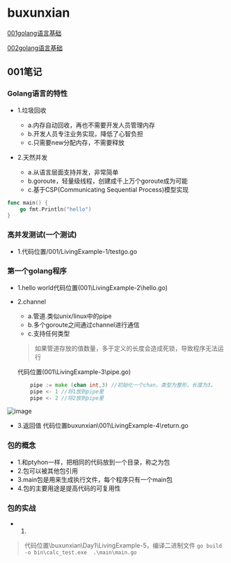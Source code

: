 # buxunxian
<a href=#1>001golang语言基础</a>

<a href=#2>002golang语言基础</a>

## <a id=#1>001笔记</a>
### Golang语言的特性
- 1.垃圾回收
    - a.内存自动回收，再也不需要开发人员管理内存
    - b.开发人员专注业务实现，降低了心智负担
    - c.只需要new分配内存，不需要释放

- 2.天然并发
    - a.从语言层面支持并发，非常简单
    - b.goroute，轻量级线程，创建成千上万个goroute成为可能
    - c.基于CSP(Communicating Sequential Process)模型实现

```go
func main() {
    go fmt.Println("hello")
}
```

### 高并发测试(一个测试)
- 1.代码位置/001/LivingExample-1/testgo.go

### 第一个golang程序
- 1.hello world代码位置(001\LivingExample-2\hello.go)

- 2.channel
    - a.管道.类似unix/linux中的pipe
    - b.多个goroute之间通过channel进行通信
    - c.支持任何类型
    > 如果管道存放的值数量，多于定义的长度会造成死锁，导致程序无法运行

    代码位置(001\LivingExample-3\pipe.go)
    ```go
        pipe := make (chan int,3) //初始化一个chan，类型为整形，长度为3。
        pipe <- 1 //将1放到pipe里
        pipe <- 2 //将2放到pipe里
    ```
![image](le-3)
- 3.返回值
   代码位置buxunxian\001\LivingExample-4\return.go


### 包的概念
- 1.和ptyhon一样，把相同的代码放到一个目录，称之为包
- 2.包可以被其他包引用
- 3.main包是用来生成执行文件，每个程序只有一个main包
- 4.包的主要用途是提高代码的可复用性


### 包的实战
- 1.
>代码位置\buxunxian\Day1\LivingExample-5，编译二进制文件
``go build -o bin\calc_test.exe  .\main\main.go``